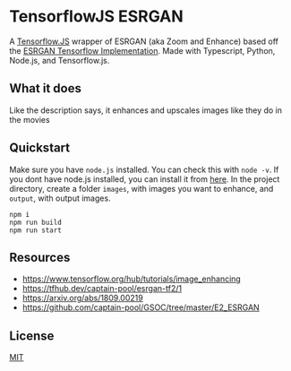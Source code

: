 # TensorflowJS ESRGAN
A [Tensorflow.JS](https://tensorflow.com/js) wrapper of ESRGAN (aka Zoom and Enhance)  based off the [ESRGAN Tensorflow Implementation](https://github.com/captain-pool/GSOC/tree/master/E2_ESRGAN). Made with Typescript, Python, Node.js, and Tensorflow.js.

## What it does
Like the description says, it enhances and upscales images like they do in the movies

## Quickstart
Make sure you have `node.js` installed. You can check this with `node -v`. If you dont have node.js installed, you can install it from [here](https://nodejs.org/en/). In the project directory, create a folder `images`, with images you want to enhance, and `output`, with output images.
```
npm i
npm run build
npm run start
```

## Resources
* https://www.tensorflow.org/hub/tutorials/image_enhancing
* https://tfhub.dev/captain-pool/esrgan-tf2/1
* https://arxiv.org/abs/1809.00219
* https://github.com/captain-pool/GSOC/tree/master/E2_ESRGAN

## License
[MIT](./LICENSE)

